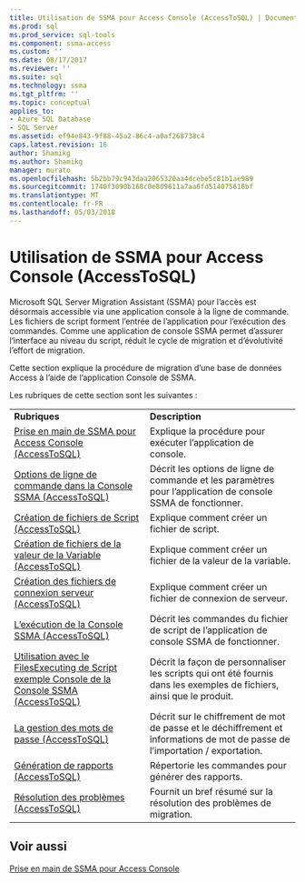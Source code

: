 ```yaml
---
title: Utilisation de SSMA pour Access Console (AccessToSQL) | Documents Microsoft
ms.prod: sql
ms.prod_service: sql-tools
ms.component: ssma-access
ms.custom: ''
ms.date: 08/17/2017
ms.reviewer: ''
ms.suite: sql
ms.technology: ssma
ms.tgt_pltfrm: ''
ms.topic: conceptual
applies_to:
- Azure SQL Database
- SQL Server
ms.assetid: ef94e843-9f88-45a2-86c4-a0af268738c4
caps.latest.revision: 16
author: Shamikg
ms.author: Shamikg
manager: murato
ms.openlocfilehash: 5b2bb79c943daa2065320aa4dcebe5c81b1ae989
ms.sourcegitcommit: 1740f3090b168c0e809611a7aa6fd514075616bf
ms.translationtype: MT
ms.contentlocale: fr-FR
ms.lasthandoff: 05/03/2018
---
```

# <a name="working-with-ssma-for-access-console-accesstosql"></a>Utilisation de SSMA pour Access Console (AccessToSQL)
Microsoft SQL Server Migration Assistant (SSMA) pour l’accès est désormais accessible via une application console à la ligne de commande. Les fichiers de script forment l’entrée de l’application pour l’exécution des commandes. Comme une application de console SSMA permet d’assurer l’interface au niveau du script, réduit le cycle de migration et d’évolutivité l’effort de migration.  
  
Cette section explique la procédure de migration d’une base de données Access à l’aide de l’application Console de SSMA.  
  
Les rubriques de cette section sont les suivantes :  
  
|||  
|-|-|  
|**Rubriques**|**Description**|  
|[Prise en main de SSMA pour Access Console &#40;AccessToSQL&#41;](../../ssma/access/getting-started-with-ssma-for-access-console-accesstosql.md)|Explique la procédure pour exécuter l’application de console.|  
|[Options de ligne de commande dans la Console SSMA &#40;AccessToSQL&#41;](../../ssma/access/command-line-options-in-ssma-console-accesstosql.md)|Décrit les options de ligne de commande et les paramètres pour l’application de console SSMA de fonctionner.|  
|[Création de fichiers de Script &#40;AccessToSQL&#41;](../../ssma/access/creating-script-files-accesstosql.md)|Explique comment créer un fichier de script.|  
|[Création de fichiers de la valeur de la Variable &#40;AccessToSQL&#41;](../../ssma/access/creating-variable-value-files-accesstosql.md)|Explique comment créer un fichier de la valeur de la variable.|  
|[Création des fichiers de connexion serveur &#40;AccessToSQL&#41;](../../ssma/access/creating-the-server-connection-files-accesstosql.md)|Explique comment créer un fichier de connexion de serveur.|  
|[L’exécution de la Console SSMA &#40;AccessToSQL&#41;](../../ssma/access/executing-the-ssma-console-accesstosql.md)|Décrit les commandes du fichier de script de l’application de console SSMA de fonctionner.|  
|[Utilisation avec le FilesExecuting de Script exemple Console de la Console SSMA &#40;AccessToSQL&#41;](../../ssma/access/working-sample-console-script-filesexecuting-ssma-console-accesstosql.md)|Décrit la façon de personnaliser les scripts qui ont été fournis dans les exemples de fichiers, ainsi que le produit.|  
|[La gestion des mots de passe &#40;AccessToSQL&#41;](../../ssma/access/managing-passwords-accesstosql.md)|Décrit sur le chiffrement de mot de passe et le déchiffrement et informations de mot de passe de l’importation / exportation.|  
|[Génération de rapports &#40;AccessToSQL&#41;](../../ssma/access/generating-reports-accesstosql.md)|Répertorie les commandes pour générer des rapports.|  
|[Résolution des problèmes &#40;AccessToSQL&#41;](../../ssma/access/troubleshooting-accesstosql.md)|Fournit un bref résumé sur la résolution des problèmes de migration.|  
  
## <a name="see-also"></a>Voir aussi  
[Prise en main de SSMA pour Access Console](http://msdn.microsoft.com/8585ec16-7e0a-483a-b250-adab9b9232a3)  
  
